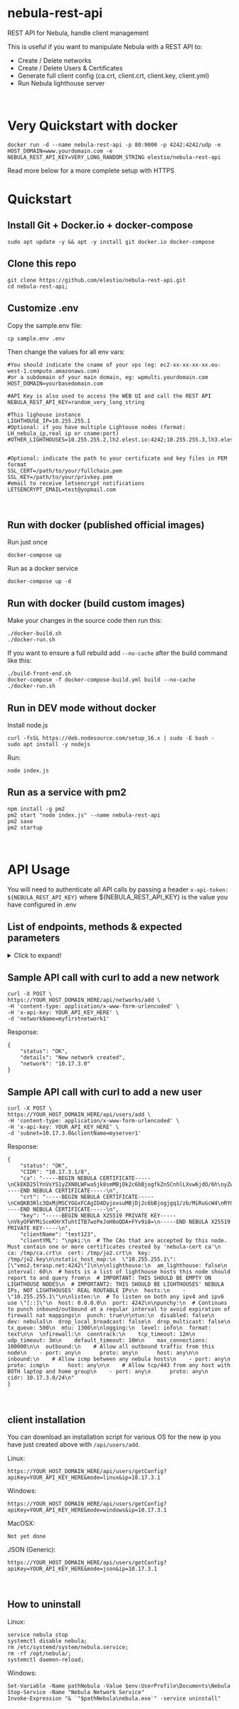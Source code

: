 # nebula-rest-api
REST API for Nebula, handle client management

This is useful if you want to manipulate Nebula with a REST API to:
- Create / Delete networks
- Create / Delete Users & Certificates
- Generate full client config (ca.crt, client.crt, client.key, client.yml)
- Run Nebula lighthouse server


&nbsp;

# Very Quickstart with docker


    docker run -d --name nebula-rest-api -p 80:9000 -p 4242:4242/udp -e HOST_DOMAIN=www.yourdomain.com -e NEBULA_REST_API_KEY=VERY_LONG_RANDOM_STRING elestio/nebula-rest-api


Read more below for a more complete setup with HTTPS


# Quickstart

## Install Git + Docker.io + docker-compose

    sudo apt update -y && apt -y install git docker.io docker-compose

## Clone this repo

    git clone https://github.com/elestio/nebula-rest-api.git
    cd nebula-rest-api;

## Customize .env

Copy the sample.env file:

    cp sample.env .env

Then change the values for all env vars:

    #You should indicate the cname of your vps (eg: ec2-xx-xx-xx-xx.eu-west-1.compute.amazonaws.com)
    #or a subdomain of your main domain, eg: wpmulti.yourdomain.com
    HOST_DOMAIN=yourbasedomain.com

    #API Key is also used to access the WEB UI and call the REST API
    NEBULA_REST_API_KEY=random_very_long_string

    #This lighouse instance
    LIGHTHOUSE_IP=10.255.255.1
    #Optional: if you have multiple Lightouse nodes (format: LH_nebula_ip,real ip or cname:port)
    #OTHER_LIGHTHOUSES=10.255.255.2,lh2.elest.io:4242;10.255.255.3,lh3.elest.io:4242


    #Optional: indicate the path to your certificate and key files in PEM format
    SSL_CERT=/path/to/your/fullchain.pem
    SSL_KEY=/path/to/your/privkey.pem
    #email to receive letsencrypt notifications 
    LETSENCRYPT_EMAIL=test@yopmail.com
&nbsp;

## Run with docker (published official images)

Run just once

    docker-compose up

Run as a docker service

    docker-compose up -d

## Run with docker (build custom images)

Make your changes in the source code then run this:

    ./docker-build.sh
    ./docker-run.sh

If you want to ensure a full rebuild add `--no-cache` after the build command like this:
    
    ./build-front-end.sh
    docker-compose -f docker-compose-build.yml build --no-cache
    ./docker-run.sh


## Run in DEV mode without docker 

Install node.js

	curl -fsSL https://deb.nodesource.com/setup_16.x | sudo -E bash -
	sudo apt install -y nodejs
	
Run:

	node index.js

## Run as a service with pm2

    npm install -g pm2
    pm2 start "node index.js" --name nebula-rest-api
    pm2 save
    pm2 startup



&nbsp;
# API Usage

You will need to authenticate all API calls by passing a header `x-api-token: ${NEBULA_REST_API_KEY}` where ${NEBULA_REST_API_KEY} is the value you have configured in .env

## List of endpoints, methods & expected parameters

<details>
  <summary>Click to expand!</summary>

```json
{
    "/api/networks/list": {
        "path": "/api/networks/list.js",
        "method": "POST",
        "parametersList": [],
        "isPrivate": true
    },
    "/api/networks/add": {
        "path": "/api/networks/add.js",
        "method": "POST",
        "parametersList": [
            "networkName"
        ],
        "isPrivate": true
    },
    "/api/networks/delete": {
        "path": "/api/networks/delete.js",
        "method": "POST",
        "parametersList": [
            "subnet"
        ],
        "isPrivate": true
    },
    "/api/users/list": {
        "path": "/api/users/list.js",
        "method": "POST",
        "parametersList": ["subnet"],
        "isPrivate": true
    },
    "/api/users/getConfig": {
        "path": "/api/users/getConfig.js",
        "method": "POST",
        "parametersList": [
            "ip"
        ],
        "isPrivate": true
    },
    "/api/users/add": {
        "path": "/api/users/add.js",
        "method": "POST",
        "parametersList": [
            "subnet",
            "clientName"
        ],
        "isPrivate": true
    },
    "/api/users/delete": {
        "path": "/api/users/delete.js",
        "method": "POST",
        "parametersList": [
            "ip"
        ],
        "isPrivate": true
    }
}
```
</details>

## Sample API call with curl to add a new network

    curl -X POST \
    https://YOUR_HOST_DOMAIN_HERE/api/networks/add \
    -H 'content-type: application/x-www-form-urlencoded' \
    -H 'x-api-key: YOUR_API_KEY_HERE' \
    -d 'networkName=myfirstnetwork1'

Response:

    {
        "status": "OK",
        "details": "New network created",
        "network": "10.17.3.0"
    }

## Sample API call with curl to add a new user

    curl -X POST \
    https://YOUR_HOST_DOMAIN_HERE/api/users/add \
    -H 'content-type: application/x-www-form-urlencoded' \
    -H 'x-api-key: YOUR_API_KEY_HERE' \
    -d 'subnet=10.17.3.0&clientName=myserver1'

Response:

    {
        "status": "OK",
        "CIDR": "10.17.3.1/8",
        "ca": "-----BEGIN NEBULA CERTIFICATE-----\nCkEKD25lYnVsYS1yZXN0LWFwaSjk8smMBjDk2c6bBjogfkZnSCnhlLXvw6jdO/6h\nyZwzOXo58uz8yo0NaIViAWJAARJAv1dt2/jw1ZCeGPgz6DNkgRd6uPo/71H5vXWp\n9nqdG2qN3vdxTuueBuV7kN3DVlg2ZlDHvwNj4j86TImA9aqtCg==\n-----END NEBULA CERTIFICATE-----\n",
        "crt": "-----BEGIN NEBULA CERTIFICATE-----\nCmQKB3Rlc3QxMjMSCYGGxFCAgID4DyjoxsuMBjDj2c6bBjogjgq1/zb/MiRuGcW4\nRY0cEirmvSa5AWeMXuypT5Eh+1RKIPnmGtLYGpSdwXcvMIDkzYlcJkOwBR3WKRpP\nyiNt5tEkEkClf0yGn5XEKAr1O/Ixq2eXr1SNKLGIqXb+7byzCca4/5PfXj8zJPu3\njXg4z86NcsjaTbPWhFJi4OfCihxVnwYP\n-----END NEBULA CERTIFICATE-----\n",
        "key": "-----BEGIN NEBULA X25519 PRIVATE KEY-----\nVkyOFWYMiSceKHrXTuhtITB7wzPeJoH0oQDA+FYv9i8=\n-----END NEBULA X25519 PRIVATE KEY-----\n",
        "clientName": "test123",
        "clientYML": "\npki:\n  # The CAs that are accepted by this node. Must contain one or more certificates created by 'nebula-cert ca'\n  ca: /tmp/ca.crt\n  cert: /tmp/jo2.crt\n  key: /tmp/jo2.key\n\nstatic_host_map:\n  \"10.255.255.1\": [\"vms2.terasp.net:4242\"]\n\n\nlighthouse:\n  am_lighthouse: false\n  interval: 60\n  # hosts is a list of lighthouse hosts this node should report to and query from\n  # IMPORTANT: THIS SHOULD BE EMPTY ON LIGHTHOUSE NODES\n  # IMPORTANT2: THIS SHOULD BE LIGHTHOUSES' NEBULA IPs, NOT LIGHTHOUSES' REAL ROUTABLE IPs\n  hosts:\n    - \"10.255.255.1\"\n\nlisten:\n  # To listen on both any ipv4 and ipv6 use \"[::]\"\n  host: 0.0.0.0\n  port: 4242\n\npunchy:\n  # Continues to punch inbound/outbound at a regular interval to avoid expiration of firewall nat mappings\n  punch: true\n\ntun:\n  disabled: false\n  dev: nebula1\n  drop_local_broadcast: false\n  drop_multicast: false\n  tx_queue: 500\n  mtu: 1300\n\nlogging:\n  level: info\n  format: text\n\n  \nfirewall:\n  conntrack:\n    tcp_timeout: 12m\n    udp_timeout: 3m\n    default_timeout: 10m\n    max_connections: 100000\n\n  outbound:\n    # Allow all outbound traffic from this node\n    - port: any\n      proto: any\n      host: any\n\n  inbound:\n    # Allow icmp between any nebula hosts\n    - port: any\n      proto: icmp\n      host: any\n\n    # Allow tcp/443 from any host with BOTH laptop and home group\n    - port: any\n      proto: any\n      cidr: 10.17.3.0/24\n"
    }


&nbsp;
## client installation

You can download an installation script for various OS for the new ip you have just created above with `/api/users/add`.

Linux:
    
    https://YOUR_HOST_DOMAIN_HERE/api/users/getConfig?apiKey=YOUR_API_KEY_HERE&mode=linux&ip=10.17.3.1

Windows:
    
    https://YOUR_HOST_DOMAIN_HERE/api/users/getConfig?apiKey=YOUR_API_KEY_HERE&mode=windows&ip=10.17.3.1

MacOSX: 
    
    Not yet done

JSON (Generic):

    https://YOUR_HOST_DOMAIN_HERE/api/users/getConfig?apiKey=YOUR_API_KEY_HERE&mode=json&ip=10.17.3.1

&nbsp;
## How to uninstall

Linux: 

    service nebula stop
    systemctl disable nebula;
    rm /etc/systemd/system/nebula.service;
    rm -rf /opt/nebula/;
    systemctl daemon-reload;

Windows:

    Set-Variable -Name pathNebula -Value $env:UserProfile\Documents\Nebula
    Stop-Service -Name "Nebula Network Service"
    Invoke-Expression "& `"$pathNebula\nebula.exe`" -service uninstall"


